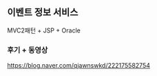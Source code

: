 ## 이벤트 정보 서비스

MVC2패턴 + JSP + Oracle
<br>

### 후기 + 동영상
https://blog.naver.com/qjawnswkd/222175582754
